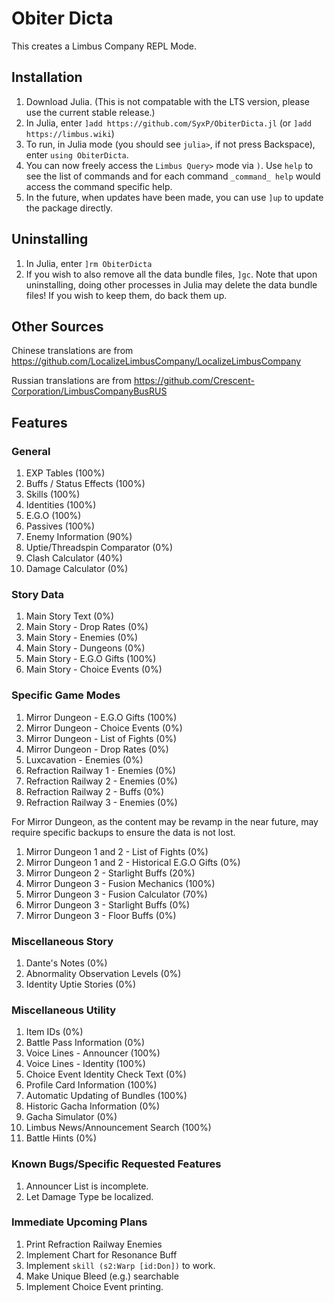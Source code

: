 # Obiter Dicta

This creates a Limbus Company REPL Mode.
 
## Installation

1. Download Julia. (This is not compatable with the LTS version, please use the current stable release.)
2. In Julia, enter `]add https://github.com/SyxP/ObiterDicta.jl` (or `]add https://limbus.wiki`)
3. To run, in Julia mode (you should see `julia>`, if not press Backspace), enter `using ObiterDicta`. 
4. You can now freely access the `Limbus Query>` mode via `)`. Use `help` to see the list of commands and 
for each command `_command_ help` would access the command specific help.
5. In the future, when updates have been made, you can use `]up` to update the package directly. 

## Uninstalling

1. In Julia, enter `]rm ObiterDicta`
2. If you wish to also remove all the data bundle files, `]gc`. Note that upon uninstalling,
doing other processes in Julia may delete the data bundle files! If you wish to keep them,
do back them up.

## Other Sources

Chinese translations are from https://github.com/LocalizeLimbusCompany/LocalizeLimbusCompany

Russian translations are from https://github.com/Crescent-Corporation/LimbusCompanyBusRUS

## Features

### General

1. EXP Tables (100%)
2. Buffs / Status Effects (100%)
3. Skills (100%)
4. Identities (100%)
5. E.G.O (100%)
6. Passives (100%)
7. Enemy Information (90%)
8. Uptie/Threadspin Comparator (0%)
9. Clash Calculator (40%)
10. Damage Calculator (0%)

### Story Data 

1. Main Story Text (0%)
2. Main Story - Drop Rates (0%)
3. Main Story - Enemies (0%)
4. Main Story - Dungeons (0%)
5. Main Story - E.G.O Gifts (100%)
6. Main Story - Choice Events (0%)

### Specific Game Modes

1. Mirror Dungeon - E.G.O Gifts (100%)
2. Mirror Dungeon - Choice Events (0%)
3. Mirror Dungeon - List of Fights (0%)
4. Mirror Dungeon - Drop Rates (0%)
5. Luxcavation - Enemies (0%)
6. Refraction Railway 1 - Enemies (0%)
7. Refraction Railway 2 - Enemies (0%)
8. Refraction Railway 2 - Buffs (0%)
9. Refraction Railway 3 - Enemies (0%)

For Mirror Dungeon, as the content may be revamp in the near future, may require specific backups to ensure the data is not lost.
1. Mirror Dungeon 1 and 2 - List of Fights (0%)
2. Mirror Dungeon 1 and 2 - Historical E.G.O Gifts (0%)
3. Mirror Dungeon 2 - Starlight Buffs (20%)
4. Mirror Dungeon 3 - Fusion Mechanics (100%)
5. Mirror Dungeon 3 - Fusion Calculator (70%)
6. Mirror Dungeon 3 - Starlight Buffs (0%)
7. Mirror Dungeon 3 - Floor Buffs (0%)

### Miscellaneous Story

1. Dante's Notes (0%)
2. Abnormality Observation Levels (0%)
3. Identity Uptie Stories (0%)

### Miscellaneous Utility

1. Item IDs (0%)
2. Battle Pass Information (0%)
3. Voice Lines - Announcer (100%)
4. Voice Lines - Identity (100%)
5. Choice Event Identity Check Text (0%)
6. Profile Card Information (100%)
7. Automatic Updating of Bundles (100%)
8. Historic Gacha Information (0%)
9. Gacha Simulator (0%)
10. Limbus News/Announcement Search (100%)
11. Battle Hints (0%)

### Known Bugs/Specific Requested Features

1. Announcer List is incomplete.
2. Let Damage Type be localized.

### Immediate Upcoming Plans

1. Print Refraction Railway Enemies
2. Implement Chart for Resonance Buff
3. Implement `skill (s2:Warp [id:Don])` to work.
4. Make Unique Bleed (e.g.) searchable
5. Implement Choice Event printing.
